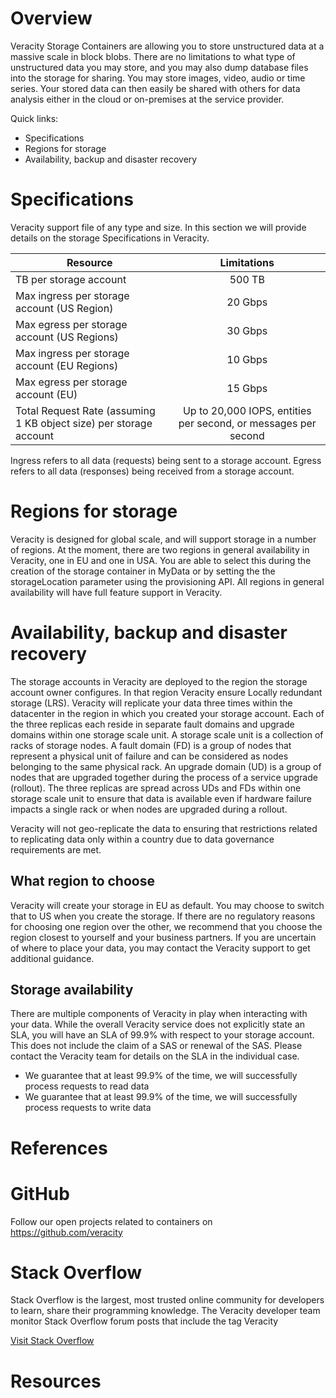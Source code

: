 # Overview 
Veracity Storage Containers are allowing you to store unstructured data at a massive scale in block blobs. There are no limitations to what type of unstructured data you may store, and you may also dump database files into the storage for sharing. You may store images, video, audio or time series. Your stored data can then easily be shared with others for data analysis either in the cloud or on-premises at the service provider.


Quick links:

- Specifications
- Regions for storage
- Availability, backup and disaster recovery


# Specifications
Veracity support file of any type and size. In this section we will provide details on the storage Specifications in Veracity.

|Resource | Limitations |
| ------------- |:-------------:|
| TB per storage account | 500 TB|
| Max ingress per storage account (US Region) |	20 Gbps |
| Max egress per storage account (US Regions) |	30 Gbps |
| Max ingress per storage account (EU Regions) | 10 Gbps |
| Max egress per storage account (EU) |	15 Gbps |
| Total Request Rate (assuming 1 KB object size) per storage account | Up to 20,000 IOPS, entities per second, or messages per second |

 Ingress refers to all data (requests) being sent to a storage account. Egress refers to all data (responses) being received from a storage account.

# Regions for storage 
Veracity is designed for global scale, and will support storage in a number of regions. At the moment, there are two regions in general availability in Veracity, one in EU and one in USA. You are able to select this during the creation of the storage container in MyData or by setting the the storageLocation parameter using the provisioning API. All regions in general availability will have full feature support in Veracity.


# Availability, backup and disaster recovery
The storage accounts in Veracity are deployed to the region the storage account owner configures. In that region Veracity ensure Locally redundant storage (LRS). Veracity will replicate your data three times within the datacenter in the region in which you created your storage account. Each of the three replicas each reside in separate fault domains and upgrade domains within one storage scale unit. A storage scale unit is a collection of racks of storage nodes. A fault domain (FD) is a group of nodes that represent a physical unit of failure and can be considered as nodes belonging to the same physical rack. An upgrade domain (UD) is a group of nodes that are upgraded together during the process of a service upgrade (rollout). The three replicas are spread across UDs and FDs within one storage scale unit to ensure that data is available even if hardware failure impacts a single rack or when nodes are upgraded during a rollout.

Veracity will not geo-replicate the data to ensuring that restrictions related to replicating data only within a country due to data governance requirements are met. 

## What region to choose
Veracity will create your storage in EU as default. You may choose to switch that to US when you create the storage. If there are no regulatory reasons for choosing one region over the other, we recommend that you choose the region closest to yourself and your business partners. If you are uncertain of where to place your data, you may contact the Veracity support to get additional guidance.

## Storage availability
There are multiple components of Veracity in play when interacting with your data. While the overall Veracity service does not explicitly state an SLA, you will have an SLA of 99.9% with respect to your storage account. This does not include the claim of a SAS or renewal of the SAS. Please contact the Veracity team for details on the SLA in the individual case.

- We guarantee that at least 99.9%  of the time, we will successfully process requests to read data 
- We guarantee that at least 99.9%  of the time, we will successfully process requests to write data


# References

# GitHub  
Follow our open projects related to containers on https://github.com/veracity

# Stack Overflow
Stack Overflow is the largest, most trusted online community for developers to learn, share​ ​their programming ​knowledge. The Veracity developer team monitor Stack Overflow forum posts that include the tag Veracity
 
[Visit Stack Overflow](https://stackoverflow.com/questions/tagged/veracity?mode=all)
 
# Resources  
